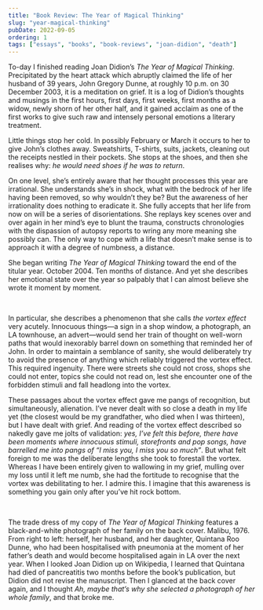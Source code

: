 ```yaml
---
title: "Book Review: The Year of Magical Thinking"
slug: "year-magical-thinking"
pubDate: 2022-09-05
ordering: 1
tags: ["essays", "books", "book-reviews", "joan-didion", "death"]
---
```


<span class="small-caps">To-day I finished reading</span> Joan Didion’s _The Year of Magical Thinking_. Precipitated by the heart attack which abruptly claimed the life of her husband of 39 years, John Gregory Dunne, at roughly 10 p.m. on 30 December 2003, it is a meditation on grief. It is a log of Didion’s thoughts and musings in the first hours, first days, first weeks, first months as a widow, newly shorn of her other half, and it gained acclaim as one of the first works to give such raw and intensely personal emotions a literary treatment.

Little things stop her cold. In possibly February or March it occurs to her to give John’s clothes away. Sweatshirts, T-shirts, suits, jackets, cleaning out the receipts nestled in their pockets. She stops at the shoes, and then she realises why: _he would need shoes if he was to return_. 

On one level, she’s entirely aware that her thought processes this year are irrational. She understands she’s in shock, what with the bedrock of her life having been removed, so why wouldn’t they be? But the awareness of her irrationality does nothing to eradicate it. She fully accepts that her life from now on will be a series of disorientations. She replays key scenes over and over again in her mind’s eye to blunt the trauma, constructs chronologies with the dispassion of autopsy reports to wring any more meaning she possibly can. The only way to cope with a life that doesn’t make sense is to approach it with a degree of numbness, a distance.

She began writing _The Year of Magical Thinking_ toward the end of the titular year. October 2004. Ten months of distance. And yet she describes her emotional state over the year so palpably that I can almost believe she wrote it moment by moment.

<br />

In particular, she describes a phenomenon that she calls _the vortex effect_ very acutely. Innocuous things—a sign in a shop window, a photograph, an LA townhouse, an advert—would send her train of thought on well-worn paths that would inexorably barrel down on something that reminded her of John. In order to maintain a semblance of sanity, she would deliberately try to avoid the presence of anything which reliably triggered the vortex effect. This required ingenuity. There were streets she could not cross, shops she could not enter, topics she could not read on, lest she encounter one of the forbidden stimuli and fall headlong into the vortex.

These passages about the vortex effect gave me pangs of recognition, but simultaneously, alienation. I’ve never dealt with so close a death in my life yet (the closest would be my grandfather, who died when I was thirteen), but I have dealt with grief. And reading of the vortex effect described so nakedly gave me jolts of validation: _yes, I’ve felt this before, there have been moments where innocuous stimuli, storefronts and pop songs, have barrelled me into pangs of “I miss you, I miss you so much”_. But what felt foreign to me was the deliberate lengths she took to forestall the vortex. Whereas I have been entirely given to wallowing in my grief, mulling over my loss until it left me numb, she had the fortitude to recognise that the vortex was debilitating to her. I admire this. I imagine that this awareness is something you gain only after you’ve hit rock bottom.

<br />

The trade dress of my copy of _The Year of Magical Thinking_ features a black-and-white photograph of her family on the back cover. Malibu, 1976. From right to left: herself, her husband, and her daughter, Quintana Roo Dunne, who had been hospitalised with pneumonia at the moment of her father’s death and would become hospitalised again in LA over the next year. When I looked Joan Didion up on Wikipedia, I learned that Quintana had died of pancreatitis two months before the book’s publication, but Didion did not revise the manuscript. Then I glanced at the back cover again, and I thought _Ah, maybe that’s why she selected a photograph of her whole family_, and that broke me. 